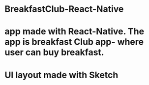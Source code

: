 # BreakfastClub-React-Native

# app made with React-Native. The app is breakfast Club app- where user can buy breakfast.
# UI layout made with Sketch
